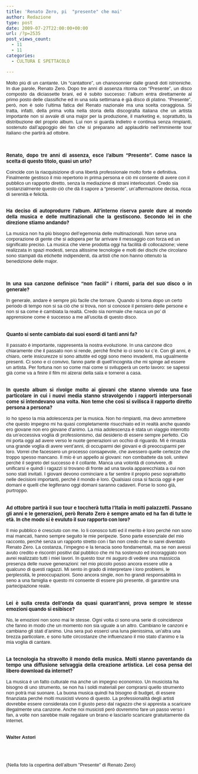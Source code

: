 ```yaml
---
title: 'Renato Zero, pi  "presente" che mai'
author: Redazione
type: post
date: 2009-07-27T22:00:00+00:00
url: /?p=2535
post_views_count:
  - 11
  - 11
categories:
  - CULTURA E SPETTACOLO

---
```

<p style="text&#45;align: justify; ">
  <span style="font&#45;family: Arial; "><span style="font&#45;size: small; ">Molto pi&ugrave; di un cantante. Un &ldquo;cantattore&rdquo;, un chanosonnier dalle grandi doti istrioniche. In due parole, Renato Zero. Dopo tre anni di assenza ritorna con &ldquo;Presente&rdquo;, un disco composto da diciassette brani, ed &egrave; subito successo: l&#8217;album entra direttamente al primo posto delle classifiche ed in una sola settimana &egrave; gi&agrave; disco di platino. &ldquo;Presente&rdquo;, per&ograve;, non &egrave; solo l&#8217;ultima fatica del Renato nazionale ma una scelta coraggiosa. Si tratta, infatti, della prima volta nella storia della discografia italiana che un artista importante non si avvale di una major per la produzione, il marketing e, soprattutto, la distribuzione del proprio album. Lui non si guarda indietro e continua senza rimpianti, sostenuto dall&#8217;appoggio dei fan che si preparano ad applaudirlo nell&#8217;imminente tour italiano che partir&agrave; ad ottobre.</span></span>
</p>

<p style="text&#45;align: justify; ">
  &nbsp;
</p>

 <span style="font&#45;family: Arial; "></span>

<p style="text&#45;align: justify; ">
  <span style="font&#45;size: small; "><strong>Renato, dopo tre anni di assenza, esce l&#8217;album &ldquo;Presente&rdquo;. Come nasce la scelta di questo titolo, quasi un urlo?</strong></span>
</p>

<span style="font&#45;family: Arial; "><span style="font&#45;size: small; ">Coincide con la riacquisizione di una libert&agrave; professionale molto forte e definitiva. Finalmente gestisco il mio repertorio in prima persona e ci&ograve; mi consente di avere con il pubblico un rapporto diretto, senza la mediazione di strani interlocutori. Credo sia sostanzialmente questo ci&ograve; che d&agrave; il sapore a &ldquo;presente&rdquo;, un&#8217;affermazione decisa, ricca di serenit&agrave; e felicit&agrave;.<br /> &nbsp;</span></span>

<p style="text&#45;align: justify; ">
  <span style="font&#45;size: small; "><strong>Ha deciso di autoprodurre l&rsquo;album. All&#8217;interno riserva parole dure al mondo della musica e delle multinazionali che la gestiscono. Secondo lei in che direzione stiamo andando?<br /> </strong></span>
</p>

<span style="font&#45;family: Arial; "><span style="font&#45;size: small; ">La musica non ha pi&ugrave; bisogno dell&#8217;egemonia delle multinazionali. Non serve una corporazione di gente che si adopera per far arrivare il messaggio con forza ed un significato preciso. La musica che viene prodotta oggi ha facilit&agrave; di collocazione; viene realizzata in spazi modesti, senza altissime tecnologie e molti dei dischi che circolano sono stampati da etichette indipendenti, da artisti che non hanno ottenuto la benedizione delle major.</span></span>

<p style="text&#45;align: justify; ">
  &nbsp;
</p>

 <span style="font&#45;family: Arial; "></span>

<p style="text&#45;align: justify; ">
  <span style="font&#45;size: small; "><strong>In una sua canzone definisce &ldquo;non facili&rdquo; i ritorni, parla del suo disco o in generale?</strong></span>
</p>

<span style="font&#45;family: Arial; "><span style="font&#45;size: small; ">In generale, andare &egrave; sempre pi&ugrave; facile che tornare. Quando si torna dopo un certo periodo di tempo non si sa ci&ograve; che si trova, non si conosce il pensiero delle persone e non si sa come &egrave; cambiata la realt&agrave;. Credo sia normale che nasca un po&#8217; di apprensione come &egrave; successo a me all&#8217;uscita di questo disco.<br /> &nbsp;</span></span>&nbsp;

 <span style="font&#45;family: Arial; "></span>

<p style="text&#45;align: justify; ">
  <span style="font&#45;size: small; "><strong>Quanto si sente cambiato dai suoi esordi di tanti anni fa?<br /> </strong></span>
</p>

<span style="font&#45;family: Arial; "><span style="font&#45;size: small; ">Il passato &egrave; importante, rappresenta la nostra evoluzione. In una canzone dico chiaramente che il passato non si rende, perch&egrave; finch&eacute; io ci sono lui c&rsquo;&egrave;. Con gli anni, &egrave; chiaro, certe insicurezze si sono attutite ed oggi sono meno invadenti, ma ugualmente presenti. Ci sono e ci convivo, fanno parte di quell&rsquo;incognita che mi spinge ad essere un artista. Per fortuna non so come mai come si svilupper&agrave; un certo lavoro: se sapessi gi&agrave; come va a finire il film mi alzerai della sala e tornerei a casa.</span></span>

<p style="text&#45;align: justify; ">
  <span style="font&#45;size: small; "><br /> <strong>In questo album si rivolge molto ai giovani che stanno vivendo una fase particolare in cui i nuovi media stanno stravolgendo i rapporti interpersonali come si intendevano una volta. Non teme che cos&igrave; si svilisca il rapporto diretto persona a persona?<br /> </strong></span>
</p>

<span style="font&#45;family: Arial; "><span style="font&#45;size: small; ">Io ho speso la mia adolescenza per la musica. Non ho rimpianti, ma devo ammettere che questo impegno mi ha quasi completamente risucchiato ed in realt&agrave; anche quando ero giovane non ero giovane d&#8217;animo. La mia adolescenza &egrave; stata un viaggio interrotto da un&#8217;eccessiva voglia di professionismo, dal desiderio di essere sempre perfetto. Ci&ograve; mi porta oggi ad avere verso le nuote generazioni un occhio di riguardo. Mi &egrave; rimasta una grande voglia di avere vent&rsquo;anni, di occuparmi dei giovani e di preoccuparmi per loro. Vorrei che facessero un processo consapevole, che avessero quelle certezze che troppo spesso mancano. Il mio &egrave; un appello ai giovani: non combattete da soli, unitevi perch&eacute; il segreto del successo &egrave; il collante. Manca una volont&agrave; di convivere, di unificarsi e quindi i ragazzi si trovano di fronte ad una tavola apparecchiata a cui non sono stati invitati. I giovani devono cominciare a far sentire il proprio peso soprattutto nelle decisioni importanti, perch&eacute; il mondo &egrave; loro. Qualsiasi cosa si faccia oggi &egrave; per domani e quelli che legiferano oggi domani saranno cadaveri. Forse lo sono gi&agrave;, purtroppo.<br /> &nbsp;</span></span>&nbsp;

 <span style="font&#45;family: Arial; "></span>

<p style="text&#45;align: justify; ">
  <span style="font&#45;size: small; "><strong>Ad ottobre partir&agrave; il suo tour e toccher&agrave; tutta l&rsquo;Italia in molti palazzetti. Passano gli anni e le generazioni, per&ograve; Renato Zero &egrave; sempre amato ed ha fan di tutte le et&agrave;. In che modo si &egrave; evuluto il suo rapporto con loro?<br /> </strong></span>
</p>

<span style="font&#45;family: Arial; "><span style="font&#45;size: small; ">Il mio pubblico &egrave; cresciuto con me. Io li conosco tutti ed il merito &egrave; loro perch&eacute; non sono mai mancati, hanno sempre seguito le mie peripezie. Sono parte essenziale del mio racconto, perch&eacute; senza un rapporto stretto con i fan non credo che io sarei diventato Renato Zero. La costanza, l&#8217;impegno e la tenacia sono fondamentali, ma se non avessi avuto credito e riscontri positivi dal pubblico che mi ha sostenuto ed incoraggiato non avrei realizzato tutti i miei lavori. In questo tour mi auguro di vedere una massiccia presenza delle nuove generazioni: nel mio piccolo posso ancora essere utile a qualcuno di questi ragazzi. Mi sento in grado di interpretare i loro problemi, le perplessit&agrave;, le preoccupazioni. Sono ancora single, non ho grandi responsabilit&agrave; in seno a una famiglia e questo mi consente di essere pi&ugrave; presente, di garantire una partecipazione reale.<br /> &nbsp;</span></span>&nbsp;

 <span style="font&#45;family: Arial; "></span>

<p style="text&#45;align: justify; ">
  <span style="font&#45;size: small; "><strong>Lei &egrave; sulla cresta dell&rsquo;onda da quasi quarant&rsquo;anni, prova sempre le stesse emozioni quando si esibisce?<br /> </strong></span>
</p>

<span style="font&#45;family: Arial; "><span style="font&#45;size: small; ">No, le emozioni non sono mai le stesse. Ogni volta ci sono una serie di coincidenze che fanno in modo che un momento non sia uguale a un altro. Cambiano le canzoni e cambiano gli stati d&rsquo;animo. Una sera pu&ograve; esserci una luna pienissima, un&#8217;altra una brezza particolare, e sono tutte circostanze che influenzano il mio stato d&#8217;animo e la mia voglia di cantare.</span></span>

<p style="text&#45;align: justify; ">
  <span style="font&#45;size: small; "><br /> <strong>La tecnologia ha stravolto il mondo della musica. Molti stanno paventando da tempo una diffusione selvaggia della creazione artistica. Lei cosa pensa del libero download da internet?</strong></span>
</p>

<span style="font&#45;family: Arial; "><span style="font&#45;size: small; ">La musica &egrave; un fatto culturale ma anche un impegno economico. Un musicista ha bisogno di uno strumento, se non ha i soldi materiali per comprarsi quello strumento non potr&agrave; mai suonare. La buona musica quindi ha bisogno di budget, di essere finanziata perch&eacute; molti musicisti vivono di questo. La professionalit&agrave; degli artisti dovrebbe essere considerata con il giusto peso dal ragazzo che si appresta a scaricare illegalmente una canzone. Anche noi musicisti per&ograve; dovremmo fare un passo verso i fan, a volte non sarebbe male regalare un brano e lasciarlo scaricare gratuitamente da internet.<br /> &nbsp;</span></span>

<p style="text&#45;align: justify; ">
  <span style="font&#45;family: Arial; "><span style="font&#45;size: small; "><strong>Walter Astori</strong></span></span><span style="font&#45;size: small; "><strong><br /> </strong></span>
</p>

<p style="text&#45;align: justify; ">
  <span style="font&#45;size: small; "><br type="_moz" /><br /> </span>
</p>

<p style="text&#45;align: justify; ">
  <span style="font&#45;family: Arial; "><span style="font&#45;size: small; ">(Nella foto la copertina dell&#8217;album "Presente" di Renato Zero)</span></span>
</p>
